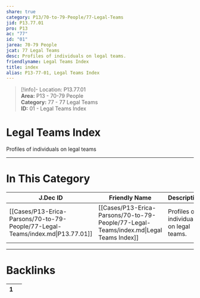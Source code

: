 ```yaml
---  
share: true  
category: P13/70-to-79-People/77-Legal-Teams  
jid: P13.77.01  
pro: P13  
ac: "77"  
id: "01"  
jarea: 70-79 People  
jcat: 77 Legal Teams  
desc: Profiles of individuals on legal teams.  
friendlyname: Legal Teams Index  
title: index  
alias: P13-77-01, Legal Teams Index  
---  
```

  
>[!info]- Location: P13.77.01  
>**Area:** P13 - 70-79 People  
>**Category:** 77 - 77 Legal Teams  
>**ID:** 01 - Legal Teams Index  
  
# Legal Teams Index  
  
Profiles of individuals on legal teams  
   
  
  
---  
# In This Category  
  
| J.Dec ID                                                                       | Friendly Name                                                                          | Description                             |  
| ------------------------------------------------------------------------------ | -------------------------------------------------------------------------------------- | --------------------------------------- |  
| [[Cases/P13-Erica-Parsons/70-to-79-People/77-Legal-Teams/index.md\|P13.77.01]] | [[Cases/P13-Erica-Parsons/70-to-79-People/77-Legal-Teams/index.md\|Legal Teams Index]] | Profiles of individuals on legal teams. |  
  
  
---  
# Backlinks  
<div><table class="dataview table-view-table"><thead class="table-view-thead"><tr class="table-view-tr-header"><th class="table-view-th"><span></span><span class="dataview small-text">1</span></th><th class="table-view-th"><span></span></th></tr></thead><tbody class="table-view-tbody"></tbody></table></div>